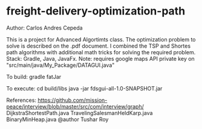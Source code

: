 # freight-delivery-optimization-path

Author: Carlos Andres Cepeda

This is a project for Advanced Algortimts class. 
The optimization problem to solve is described on the .pdf document.
I combined the TSP and Shortes path algorithms with additional math tricks for solving the required problem.
Stack: Gradle, Java, JavaFx.
Note: requires google maps API private key on "src/main/java/My_Package/DATAGUI.java"

To build:
gradle fatJar

To execute:
cd build/libs
java -jar fdsgui-all-1.0-SNAPSHOT.jar


References:
https://github.com/mission-peace/interview/blob/master/src/com/interview/graph/
DijkstraShortestPath.java
TravelingSalesmanHeldKarp.java
BinaryMinHeap.java
@author Tushar Roy
